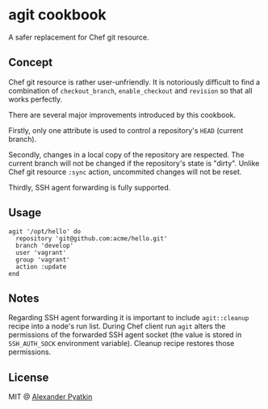 # agit cookbook

A safer replacement for Chef git resource.

## Concept

Chef git resource is rather user-unfriendly. It is notoriously difficult to find a combination of `checkout_branch`, `enable_checkout` and `revision` so that all works perfectly.

There are several major improvements introduced by this cookbook.

Firstly, only one attribute is used to control a repository's `HEAD` (current branch).

Secondly, changes in a local copy of the repository are respected. The current branch will not be changed if the repository's state is "dirty". Unlike Chef git resource `:sync` action, uncommited changes will not be reset.

Thirdly, SSH agent forwarding is fully supported.

## Usage

```
agit '/opt/hello' do
  repository 'git@github.com:acme/hello.git'
  branch 'develop'
  user 'vagrant'
  group 'vagrant'
  action :update
end
```

## Notes

Regarding SSH agent forwarding it is important to include `agit::cleanup` recipe into a node's run list. During Chef client run `agit` alters the permissions of the forwarded SSH agent socket (the value is stored in `SSH_AUTH_SOCK` environment variable). Cleanup recipe restores those permissions.

## License
MIT @ [Alexander Pyatkin](https://github.com/aspyatkin)
